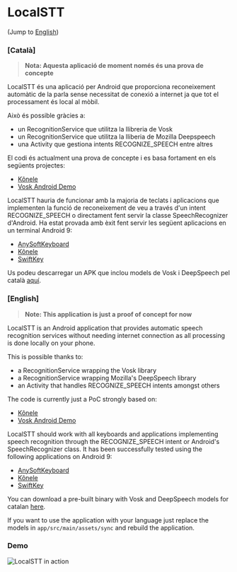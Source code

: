 # LocalSTT

(Jump to [English](#English))

### [Català]

> **Nota: Aquesta aplicació de moment només és una prova de concepte**

LocalSTT és una aplicació per Android que proporciona reconeixement automàtic de la parla sense necessitat de conexió a internet ja que tot el processament és local al mòbil.

Això és possible gràcies a:
- un RecognitionService que utilitza la llibreria de Vosk
- un RecognitionService que utilitza la lliberia de Mozilla Deepspeech
- una Activity que gestiona intents RECOGNIZE_SPEECH entre altres

El codi és actualment una prova de concepte i es basa fortament en els següents projectes:
- [Kõnele](https://github.com/Kaljurand/K6nele)
- [Vosk Android Demo](https://github.com/alphacep/vosk-android-demo)

LocalSTT hauria de funcionar amb la majoria de teclats i aplicacions que implementen la funció de reconeixement de veu a través d'un intent RECOGNIZE_SPEECH o directament fent servir la classe SpeechRecognizer d'Android. Ha estat provada amb èxit fent servir les següent aplicacions en un terminal Android 9:
- [AnySoftKeyboard](https://github.com/AnySoftKeyboard/AnySoftKeyboard)
- [Kõnele](https://github.com/Kaljurand/K6nele)
- [SwiftKey](https://www.swiftkey.com)

Us podeu descarregar un APK que inclou models de Vosk i DeepSpeech pel català [aquí](https://github.com/ccoreilly/LocalSTT/releases/download/2020-12-03/localstt.apk).

### [English]

> **Note: This application is just a proof of concept for now**

LocalSTT is an Android application that provides automatic speech recognition services without needing internet connection as all processing is done locally on your phone.

This is possible thanks to:
- a RecognitionService wrapping the Vosk library
- a RecognitionService wrapping Mozilla's DeepSpeech library
- an Activity that handles RECOGNIZE_SPEECH intents amongst others

The code is currently just a PoC strongly based on:
- [Kõnele](https://github.com/Kaljurand/K6nele)
- [Vosk Android Demo](https://github.com/alphacep/vosk-android-demo)

LocalSTT should work with all keyboards and applications implementing speech recognition through the RECOGNIZE_SPEECH intent or Android's SpeechRecognizer class. It has been successfully tested using the following applications on Android 9:
- [AnySoftKeyboard](https://github.com/AnySoftKeyboard/AnySoftKeyboard)
- [Kõnele](https://github.com/Kaljurand/K6nele)
- [SwiftKey](https://www.swiftkey.com)

You can download a pre-built binary with Vosk and DeepSpeech models for catalan [here](https://github.com/ccoreilly/LocalSTT/releases/download/2020-12-03/localstt.apk).

If you want to use the application with your language just replace the models in `app/src/main/assets/sync` and rebuild the application.

### Demo

![LocalSTT in action](./demo.gif)

